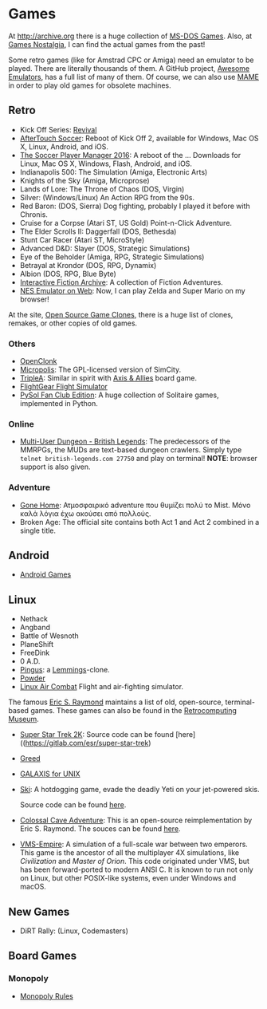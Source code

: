 Games
=====

At <http://archive.org> there is a huge collection of [MS-DOS Games][dos-games].
Also, at [Games Nostalgia](https://gamesnostalgia.com/), I can find the actual
games from the past!

Some retro games (like for Amstrad CPC or Amiga) need an emulator to be played.
There are literally thousands of them.  A GitHub project,
[Awesome Emulators](https://github.com/DerekTurtleRoe/awesome-emulators), has a
full list of many of them.  Of course, we can also use
[MAME](https://www.mamedev.org/) in order to play old games for obsolete
machines.

[dos-games]:	https://archive.org/details/softwarelibrary_msdos_games


Retro
-----

 - Kick Off Series:  [Revival](http://www.kickoffworld.net/)
 - [AfterTouch Soccer](https://kickoffworld.itch.io/aftertouch-soccer):
   Reboot of Kick Off 2, available for Windows, Mac OS X, Linux,
   Android, and iOS.
 - [The Soccer Player Manager 2016]():
   A reboot of the ...
   Downloads for Linux, Mac OS X, Windows, Flash, Android, and iOS.
 - Indianapolis 500:  The Simulation (Amiga, Electronic Arts)
 - Knights of the Sky (Amiga, Microprose)
 - Lands of Lore: The Throne of Chaos (DOS, Virgin)
 - Silver:  (Windows/Linux)
   An Action RPG from the 90s.
 - Red Baron:  (DOS, Sierra)
   Dog fighting, probably I played it before with Chronis.
 - Cruise for a Corpse (Atari ST, US Gold)
   Point-n-Click Adventure.
 - The Elder Scrolls II: Daggerfall (DOS, Bethesda)
 - Stunt Car Racer (Atari ST, MicroStyle)
 - Advanced D&D: Slayer (DOS, Strategic Simulations)
 - Eye of the Beholder (Amiga, RPG, Strategic Simulations)
 - Betrayal at Krondor (DOS, RPG, Dynamix)
 - Albion (DOS, RPG, Blue Byte)
 - [Interactive Fiction Archive](http://www.ifarchive.org/):
   A collection of Fiction Adventures.
 - [NES Emulator on Web](https://jsnes.fir.sh/):
   Now, I can play Zelda and Super Mario on my browser!


At the site, [Open Source Game Clones](https://osgameclones.com/), there is a
huge list of clones, remakes, or other copies of old games.


### Others

 - [OpenClonk](http://www.openclonk.org)
 - [Micropolis](http://www.donhopkins.com/home/micropolis/):
   The GPL-licensed version of SimCity.
 - [TripleA](http://www.triplea-game.org/):
   Similar in spirit with
   [Axis & Allies](https://boardgamegeek.com/boardgame/98/axis-allies)
   board game.
 - [FlightGear Flight Simulator](https://home.flightgear.org/)
 - [PySol Fan Club Edition](https://pysolfc.sourceforge.io/):
   A huge collection of Solitaire games, implemented in Python.


### Online ###

 - [Multi-User Dungeon - British Legends](https://www.british-legends.com/):
   The predecessors of the MMRPGs, the MUDs are text-based dungeon crawlers.
   Simply type `telnet british-legends.com 27750` and play on terminal!
   **NOTE**:  browser support is also given.

### Adventure

 - [Gone Home](http://www.gonehomegame.com/): Ατμοσφαιρικό adventure που θυμίζει
   πολύ το Mist.  Μόνο καλά λόγια έχω ακούσει από πολλούς.
 - Broken Age:  The official site contains both Act 1 and Act 2 combined in a
   single title.


Android
-------

- [Android Games](http://minotaurproject.co.uk/Minotaur/donate.php)



Linux
-----

 - Nethack
 - Angband
 - Battle of Wesnoth
 - PlaneShift
 - FreeDink
 - 0 A.D.
 - [Pingus](https://pingus.seul.org/):  a [Lemmings][lemmings]-clone.
 - [Powder](http://www.zincland.com/powder/)
 - [Linux Air Combat](https://askmisterwizard.com/2019/LinuxAirCombat/LinuxAirCombat.htm)
   Flight and air-fighting simulator.

The famous [Eric S. Raymond](http://catb.org/) maintains a list of old, open-source,
terminal-based games.  These games can also be found in the
[Retrocomputing Museum](http://www.catb.org/retro).

 - [Super Star Trek 2K](http://www.catb.org/~esr/super-star-trek/):
   Source code can be found [here]((https://gitlab.com/esr/super-star-trek)

 - [Greed](https://gitlab.com/esr/greed)

 - [GALAXIS for UNIX](https://gitlab.com/esr/galaxis)

 - [Ski](http://www.catb.org/~esr/ski):
   A hotdogging game, evade the deadly Yeti on your jet-powered skis.

   Source code can be found [here](https://gitlab.com/esr/ski).

 - [Colossal Cave Adventure](http://www.catb.org/esr/open-adventure/):
   This is an open-source reimplementation by Eric S. Raymond.
   The souces can be found [here](https://gitlab.com/esr/open-adventure).

 - [VMS-Empire](https://gitlab.com/esr/vms-empire):
   A simulation of a full-scale war between two emperors.  This game is the ancestor of
   all the multiplayer 4X simulations, like _Civilization_ and _Master of Orion_.
   This code originated under VMS, but has been forward-ported to modern ANSI C.
   It is known to run not only on Linux, but other POSIX-like systems, even under
   Windows and macOS.


[lemmings]:	http://en.wikipedia.org/wiki/Lemmings

New Games
---------

 - DiRT Rally: (Linux, Codemasters)


Board Games
-----------

### Monopoly

 - [Monopoly Rules](http://monopoly.wikia.com/)
